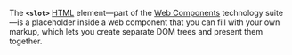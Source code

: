 The **`<slot>`** [HTML](https://developer.mozilla.org/en-US/docs/Web/HTML) element—part of the [Web Components](https://developer.mozilla.org/en-US/docs/Web/Web_Components) technology suite—is a placeholder inside a web component that you can fill with your own markup, which lets you create separate DOM trees and present them together.
